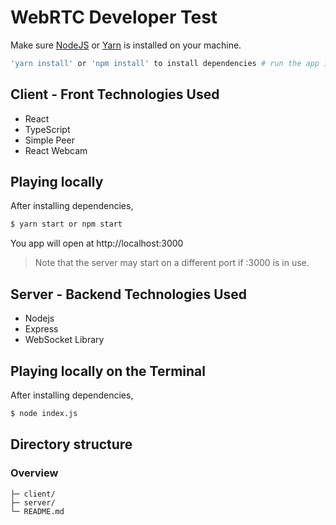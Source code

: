 # WebRTC Developer Test

Make sure [NodeJS](https://www.nodejs.org/) or [Yarn](https://www.yarnpkg.com) is installed on your machine.

```bash
'yarn install' or 'npm install' to install dependencies # run the app in development mode
```

## Client - Front Technologies Used
- React
- TypeScript
- Simple Peer
- React Webcam

## Playing locally

After installing dependencies,

```bash
$ yarn start or npm start
```

You app will open at http://localhost:3000

> Note that the server may start on a different port if :3000 is in use.

## Server - Backend Technologies Used
- Nodejs
- Express
- WebSocket Library

## Playing locally on the Terminal

After installing dependencies,

```bash
$ node index.js
```

## Directory structure

### Overview

```tree
├─ client/
├─ server/
└─ README.md
```


